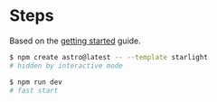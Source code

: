 # Steps

Based on the [getting started](https://starlight.astro.build/getting-started/) guide.

```bash
$ npm create astro@latest -- --template starlight
# hidden by interactive mode

$ npm run dev
# fast start
```
